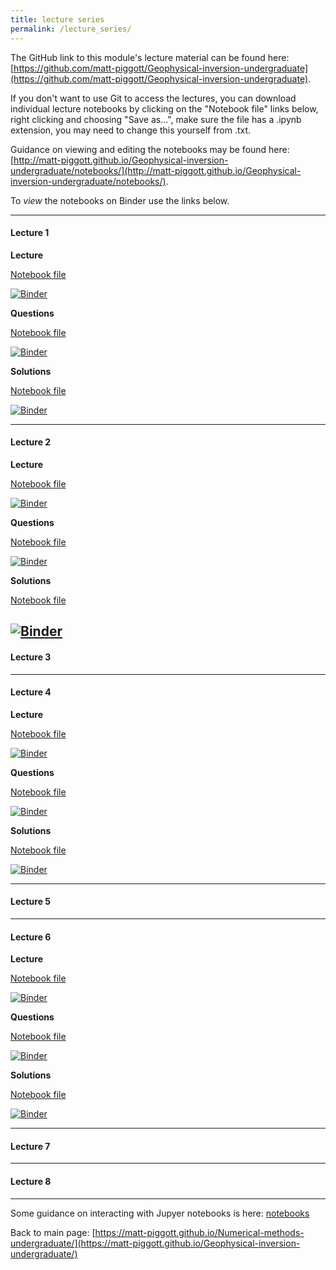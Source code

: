 ```yaml
---
title: lecture series
permalink: /lecture_series/
---
```


The GitHub link to this module's lecture material can be found here:
[https://github.com/matt-piggott/Geophysical-inversion-undergraduate](https://github.com/matt-piggott/Geophysical-inversion-undergraduate).


If you don't want to use Git to access the lectures, you can download individual lecture notebooks by clicking on the "Notebook file" links below, right clicking and choosing "Save as...", make sure the file has a .ipynb extension, you may need to change this yourself from .txt.

Guidance on viewing and editing the notebooks may be found here:
[http://matt-piggott.github.io/Geophysical-inversion-undergraduate/notebooks/](http://matt-piggott.github.io/Geophysical-inversion-undergraduate/notebooks/).

To *view* the notebooks on Binder use the links below.


---

#### Lecture 1

**Lecture**

[Notebook file](https://raw.githubusercontent.com/matt-piggott/Geophysical-inversion-undergraduate/main/lectures-2023/L1/L1.ipynb)

[![Binder](https://mybinder.org/badge_logo.svg)](https://mybinder.org/v2/gh/matt-piggott/Geophysical-inversion-undergraduate/HEAD?filepath=lectures-2023%2FL1%2FL1.ipynb)

**Questions**

[Notebook file](https://raw.githubusercontent.com/matt-piggott/Geophysical-inversion-undergraduate/main/lectures-2023/L1/L1-homework.ipynb)

[![Binder](https://mybinder.org/badge_logo.svg)](https://mybinder.org/v2/gh/matt-piggott/Geophysical-inversion-undergraduate/HEAD?filepath=lectures-2023%2FL1%2FL1-homework.ipynb)

**Solutions**

[Notebook file](https://raw.githubusercontent.com/matt-piggott/Geophysical-inversion-undergraduate/main/lectures-2023/L1/L1-homework-solutions.ipynb)

[![Binder](https://mybinder.org/badge_logo.svg)](https://mybinder.org/v2/gh/matt-piggott/Geophysical-inversion-undergraduate/HEAD?filepath=lectures-2023%2FL1%2FL1-homework-solutions.ipynb)


---

#### Lecture 2

**Lecture**

[Notebook file](https://raw.githubusercontent.com/matt-piggott/Geophysical-inversion-undergraduate/main/lectures-2023/L2/L2.ipynb)

[![Binder](https://mybinder.org/badge_logo.svg)](https://mybinder.org/v2/gh/matt-piggott/Geophysical-inversion-undergraduate/HEAD?filepath=lectures-2023%2FL2%2FL2.ipynb)

**Questions**

[Notebook file](https://raw.githubusercontent.com/matt-piggott/Geophysical-inversion-undergraduate/main/lectures-2023/L2/L2-homework.ipynb)

[![Binder](https://mybinder.org/badge_logo.svg)](https://mybinder.org/v2/gh/matt-piggott/Geophysical-inversion-undergraduate/HEAD?filepath=lectures-2023%2FL2%2FL2-homework.ipynb)

**Solutions**

[Notebook file](https://raw.githubusercontent.com/matt-piggott/Geophysical-inversion-undergraduate/main/lectures-2023/L2/L2-homework-solutions.ipynb)

[![Binder](https://mybinder.org/badge_logo.svg)](https://mybinder.org/v2/gh/matt-piggott/Geophysical-inversion-undergraduate/HEAD?filepath=lectures-2023%2FL2%2FL2-homework-solutions.ipynb)
---

#### Lecture 3


---

#### Lecture 4

**Lecture**

[Notebook file](https://raw.githubusercontent.com/matt-piggott/Geophysical-inversion-undergraduate/main/lectures-2023/L4/L4.ipynb)

[![Binder](https://mybinder.org/badge_logo.svg)](https://mybinder.org/v2/gh/matt-piggott/Geophysical-inversion-undergraduate/HEAD?filepath=lectures-2023%2FL4%2FL4.ipynb)

**Questions**

[Notebook file](https://raw.githubusercontent.com/matt-piggott/Geophysical-inversion-undergraduate/main/lectures-2023/L4/L4-homework.ipynb)

[![Binder](https://mybinder.org/badge_logo.svg)](https://mybinder.org/v2/gh/matt-piggott/Geophysical-inversion-undergraduate/HEAD?filepath=lectures-2023%2FL4%2FL4-homework.ipynb)

**Solutions**

[Notebook file](https://raw.githubusercontent.com/matt-piggott/Geophysical-inversion-undergraduate/main/lectures-2023/L4/L4-homework-solutions.ipynb)

[![Binder](https://mybinder.org/badge_logo.svg)](https://mybinder.org/v2/gh/matt-piggott/Geophysical-inversion-undergraduate/HEAD?filepath=lectures-2023%2FL4%2FL4-homework-solutions.ipynb)

---

#### Lecture 5


---

#### Lecture 6

**Lecture**

[Notebook file](https://raw.githubusercontent.com/matt-piggott/Geophysical-inversion-undergraduate/main/lectures-2023/L6/L6.ipynb)

[![Binder](https://mybinder.org/badge_logo.svg)](https://mybinder.org/v2/gh/matt-piggott/Geophysical-inversion-undergraduate/HEAD?filepath=lectures-2023%2FL6%2FL6.ipynb)

**Questions**

[Notebook file](https://raw.githubusercontent.com/matt-piggott/Geophysical-inversion-undergraduate/main/lectures-2023/L6/L6-homework.ipynb)

[![Binder](https://mybinder.org/badge_logo.svg)](https://mybinder.org/v2/gh/matt-piggott/Geophysical-inversion-undergraduate/HEAD?filepath=lectures-2023%2FL6%2FL6-homework.ipynb)

**Solutions**

[Notebook file](https://raw.githubusercontent.com/matt-piggott/Geophysical-inversion-undergraduate/main/lectures-2023/L6/L6-homework-solutions.ipynb)

[![Binder](https://mybinder.org/badge_logo.svg)](https://mybinder.org/v2/gh/matt-piggott/Geophysical-inversion-undergraduate/HEAD?filepath=lectures-2023%2FL6%2FL6-homework-solutions.ipynb)

---

#### Lecture 7


---

#### Lecture 8




---


Some guidance on interacting with Jupyer notebooks is here: [notebooks](https://matt-piggott.github.io/Geophysical-inversion-undergraduate/notebooks/)


Back to main page: [https://matt-piggott.github.io/Numerical-methods-undergraduate/](https://matt-piggott.github.io/Geophysical-inversion-undergraduate/)
